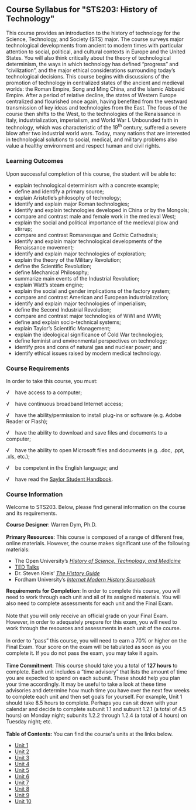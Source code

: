 Course Syllabus for "STS203: History of Technology"
---------------------------------------------------

This course provides an introduction to the history of technology for
the Science, Technology, and Society (STS) major. The course surveys
major technological developments from ancient to modern times with
particular attention to social, political, and cultural contexts in
Europe and the United States. You will also think critically about the
theory of technological determinism, the ways in which technology has
defined “progress” and “civilization”, and the major ethical
considerations surrounding today’s technological decisions. This course
begins with discussions of the promotion of technology in centralized
states of the ancient and medieval worlds: the Roman Empire, Song and
Ming China, and the Islamic Abbasid Empire. After a period of relative
decline, the states of Western Europe centralized and flourished once
again, having benefited from the westward transmission of key ideas and
technologies from the East. The focus of the course then shifts to the
West, to the technologies of the Renaissance in Italy,
industrialization, imperialism, and World War I. Unbounded faith in
technology, which was characteristic of the 19<sup>th </sup>century,
suffered a severe blow after two industrial world wars. Today, many
nations that are interested in technological solutions to social,
medical, and military problems also value a healthy environment and
respect human and civil rights.

### Learning Outcomes

Upon successful completion of this course, the student will be able
to:  

-   explain technological determinism with a concrete example;
-   define and identify a primary source;
-   explain Aristotle’s philosophy of technology;
-   identify and explain major Roman technologies;
-   identify and explain technologies developed in China or by the
    Mongols;
-   compare and contrast male and female work in the medieval West;
-   explain the social and political importance of the medieval plow and
    stirrup;
-   compare and contrast Romanesque and Gothic Cathedrals;
-   identify and explain major technological developments of the
    Renaissance movement;
-   identify and explain major technologies of exploration;
-   explain the theory of the Military Revolution;
-   define the Scientific Revolution;
-   define Mechanical Philosophy;
-   summarize main events of the Industrial Revolution;
-   explain Watt’s steam engine;
-   explain the social and gender implications of the factory system;
-   compare and contrast American and European industrialization;
-   identify and explain major technologies of imperialism;
-   define the Second Industrial Revolution;
-   compare and contrast major technologies of WWI and WWII;
-   define and explain socio-technical systems;
-   explain Taylor’s Scientific Management;
-   explain the ideological significance of Cold War technologies;
-   define feminist and environmental perspectives on technology;
-   identify pros and cons of natural gas and nuclear power; and
-   identify ethical issues raised by modern medical technology.

### Course Requirements

In order to take this course, you must:  
  
 √    have access to a computer;  
  
 √    have continuous broadband Internet access;  
  
 √    have the ability/permission to install plug-ins or software (e.g.
Adobe Reader or Flash);  
  
 √    have the ability to download and save files and documents to a
computer;  
  
 √    have the ability to open Microsoft files and documents (e.g. .doc,
.ppt, .xls, etc.);  
  
 √    be competent in the English language; and  
  
 √    have read the [Saylor Student
Handbook](http://www.saylor.org/site/wp-content/uploads/2012/05/Saylor-StudentHandbook.pdf).  

### Course Information

Welcome to STS203. Below, please find general information on the course
and its requirements.  
  
 **Course Designer**: Warren Dym, Ph.D.  
    
 **Primary Resources**: This course is composed of a range of different
free, online materials. However, the course makes significant use of the
following materials:  

-   The Open University’s *[History of Science, Technology, and
    Medicine](http://www.open.edu/openlearn/history-the-arts/history/history-science-technology-and-medicine)*
-   [TED Talks](http://www.ted.com/)
-   Dr. Steven Kreis’ *[The History
    Guide](http://www.historyguide.org/index.html)*
-   Fordham University’s *[Internet Modern History
    Sourcebook](http://www.fordham.edu/Halsall/mod/modsbook.asp)*

**Requirements for Completion**: In order to complete this course, you
will need to work through each unit and all of its assigned materials.
You will also need to complete assessments for each unit and the Final
Exam.  
    
 Note that you will only receive an official grade on your Final Exam.
However, in order to adequately prepare for this exam, you will need to
work through the resources and assessments in each unit of the course.  
    
 In order to “pass” this course, you will need to earn a 70% or higher
on the Final Exam. Your score on the exam will be tabulated as soon as
you complete it. If you do not pass the exam, you may take it again.  
    
 **Time Commitment**: This course should take you a total of **127
hours** to complete. Each unit includes a “time advisory” that lists the
amount of time you are expected to spend on each subunit. These should
help you plan your time accordingly. It may be useful to take a look at
these time advisories and determine how much time you have over the next
few weeks to complete each unit and then set goals for yourself. For
example, Unit 1 should take 8.5 hours to complete. Perhaps you can sit
down with your calendar and decide to complete subunit 1.1 and subunit
1.2.1 (a total of 4.5 hours) on Monday night; subunits 1.2.2 through
1.2.4 (a total of 4 hours) on Tuesday night; etc.  
    
**Table of Contents:** You can find the course's units at the links below.

- [Unit 1](https://legacy.saylor.org/sts203/Unit01/)
- [Unit 2](https://legacy.saylor.org/sts203/Unit02/)
- [Unit 3](https://legacy.saylor.org/sts203/Unit03/)
- [Unit 4](https://legacy.saylor.org/sts203/Unit04/)
- [Unit 5](https://legacy.saylor.org/sts203/Unit05/)
- [Unit 6](https://legacy.saylor.org/sts203/Unit06/)
- [Unit 7](https://legacy.saylor.org/sts203/Unit07/)
- [Unit 8](https://legacy.saylor.org/sts203/Unit08/)
- [Unit 9](https://legacy.saylor.org/sts203/Unit09/)
- [Unit 10](https://legacy.saylor.org/sts203/Unit10/)

